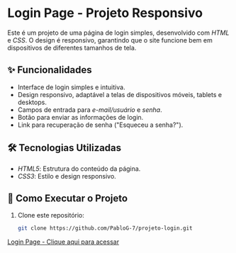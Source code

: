 # Login Page - Projeto Responsivo

Este é um projeto de uma página de login simples, desenvolvido com *HTML* e *CSS*. O design é responsivo, garantindo que o site funcione bem em dispositivos de diferentes tamanhos de tela.

## ✨ Funcionalidades

- Interface de login simples e intuitiva.
- Design responsivo, adaptável a telas de dispositivos móveis, tablets e desktops.
- Campos de entrada para *e-mail/usuário* e *senha*.
- Botão para enviar as informações de login.
- Link para recuperação de senha ("Esqueceu a senha?").

## 🛠 Tecnologias Utilizadas

- *HTML5*: Estrutura do conteúdo da página.
- *CSS3*: Estilo e design responsivo.

## 🚀 Como Executar o Projeto

1. Clone este repositório:
   ```bash
   git clone https://github.com/PabloG-7/projeto-login.git

[Login Page - Clique aqui para acessar](https://pablog-7.github.io/projeto-login/)
